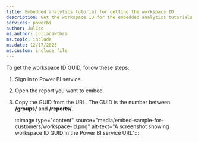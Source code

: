 ```yaml
---
title: Embedded analytics tutorial for getting the workspace ID
description: Get the workspace ID for the embedded analytics tutorials.
services: powerbi
author: JulCsc
ms.author: juliacawthra
ms.topic: include
ms.date: 12/17/2023
ms.custom: include file
---
```


To get the workspace ID GUID, follow these steps:

1. Sign in to Power BI service.

2. Open the report you want to embed.

3. Copy the GUID from the URL. The GUID is the number between **/groups/** and **/reports/**.

    :::image type="content" source="media/embed-sample-for-customers/workspace-id.png" alt-text="A screenshot showing workspace ID GUID in the Power BI service URL":::